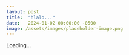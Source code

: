```yaml
---
layout: post
title:  "hlalo..."
date:   2024-01-02 00:00:00 -0500
image: /assets/images/placeholder-image.png
---
```

Loading...